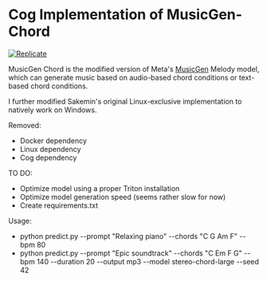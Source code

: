 # Cog Implementation of MusicGen-Chord
[![Replicate](https://replicate.com/sakemin/musicgen-chord/badge)](https://replicate.com/sakemin/musicgen-chord) 

MusicGen Chord is the modified version of Meta's [MusicGen](https://github.com/facebookresearch/audiocraft) Melody model, which can generate music based on audio-based chord conditions or text-based chord conditions.

I further modified Sakemin's original Linux-exclusive implementation to natively work on Windows.

Removed:
- Docker dependency
- Linux dependency
- Cog dependency

TO DO:
- Optimize model using a proper Triton installation
- Optimize model generation speed (seems rather slow for now)
- Create requirements.txt

Usage:
- python predict.py --prompt "Relaxing piano" --chords "C G Am F" --bpm 80
- python predict.py --prompt "Epic soundtrack" --chords "C Em F G" --bpm 140 --duration 20 --output mp3 --model stereo-chord-large --seed 42
